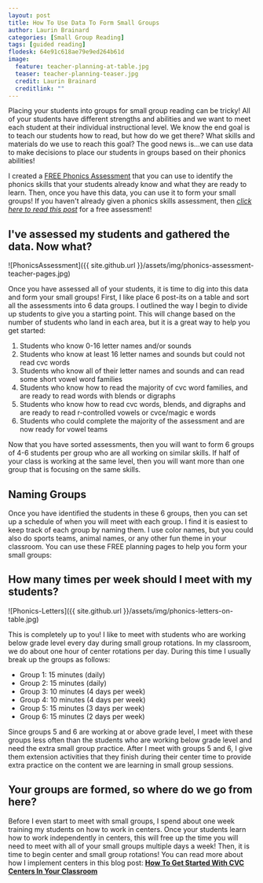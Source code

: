 ```yaml
---
layout: post
title: How To Use Data To Form Small Groups
author: Laurin Brainard
categories: [Small Group Reading]
tags: [guided reading]
flodesk: 64e91c618ae79e9ed264b61d
image:
  feature: teacher-planning-at-table.jpg
  teaser: teacher-planning-teaser.jpg
  credit: Laurin Brainard
  creditlink: ""
---
```

Placing your students into groups for small group reading can be tricky! All of your students have different strengths and abilities and we want to meet each student at their individual instructional level. We know the end goal is to teach our students how to read, but how do we get there? What skills and materials do we use to reach this goal? The good news is...we can use data to make decisions to place our students in groups based on their phonics abilities! 

I created a [FREE Phonics Assessment](https://theprimarybrain.com/small%20group%20reading/2023/08/22/Phonics-Skills-Assessment/) that you can use to identify the phonics skills that your students already know and what they are ready to learn. Then, once you have this data, you can use it to form your small groups! If you haven't already given a phonics skills assessment, then [_click here to read this post_](https://theprimarybrain.com/small%20group%20reading/2023/08/22/Phonics-Skills-Assessment/) for a free assessment!

## I've assessed my students and gathered the data. Now what?

![PhonicsAssessment]({{ site.github.url }}/assets/img/phonics-assessment-teacher-pages.jpg)

Once you have assessed all of your students, it is time to dig into this data and form your small groups! First, I like place 6 post-its on a table and sort all the assessments into 6 data groups. I outlined the way I begin to divide up students to give you a starting point. This will change based on the number of students who land in each area, but it is a great way to help you get started:

1. Students who know 0-16 letter names and/or sounds
2. Students who know at least 16 letter names and sounds but could not read cvc words
3. Students who know all of their letter names and sounds and can read some short vowel word families
4. Students who know how to read the majority of cvc word families, and are ready to read words with blends or digraphs
5. Students who know how to read cvc words, blends, and digraphs and are ready to read r-controlled vowels or cvce/magic e words
6. Students who could complete the majority of the assessment and are now ready for vowel teams

Now that you have sorted assessments, then you will want to form 6 groups of 4-6 students per group who are all working on similar skills. If half of your class is working at the same level, then you will want more than one group that is focusing on the same skills.

## Naming Groups

Once you have identified the students in these 6 groups, then you can set up a schedule of when you will meet with each group. I find it is easiest to keep track of each group by naming them. I use color names, but you could also do sports teams, animal names, or any other fun theme in your classroom. You can use these FREE planning pages to help you form your small groups:

<div id="fd-form-64e91c618ae79e9ed264b61d"></div>
<script>
  window.fd('form', {
    formId: '64e91c618ae79e9ed264b61d',
    containerEl: '#fd-form-64e91c618ae79e9ed264b61d'
  });
</script>

## How many times per week should I meet with my students?

![Phonics-Letters]({{ site.github.url }}/assets/img/phonics-letters-on-table.jpg)

This is completely up to you! I like to meet with students who are working below grade level every day during small group rotations. In my classroom, we do about one hour of center rotations per day. During this time I usually break up the groups as follows:

- Group 1: 15 minutes (daily)
- Group 2: 15 minutes (daily)
- Group 3: 10 minutes (4 days per week)
- Group 4: 10 minutes (4 days per week)
- Group 5: 15 minutes (3 days per week)
- Group 6: 15 minutes (2 days per week)

Since groups 5 and 6 are working at or above grade level, I meet with these groups less often than the students who are working below grade level and need the extra small group practice. After I meet with groups 5 and 6, I give them extension activities that they finish during their center time to provide extra practice on the content we are learning in small group sessions. 

## Your groups are formed, so where do we go from here?

Before I even start to meet with small groups, I spend about one week training my students on how to work in centers. Once your students learn how to work independently in centers, this will free up the time you will need to meet with all of your small groups multiple days a week! Then, it is time to begin center and small group rotations! You can read more about how I implement centers in this blog post: [**How To Get Started With CVC Centers In Your Classroom**](https://theprimarybrain.com/literacy%20activities/2023/07/26/CVC-Word-Literacy-Center-Rotations/)